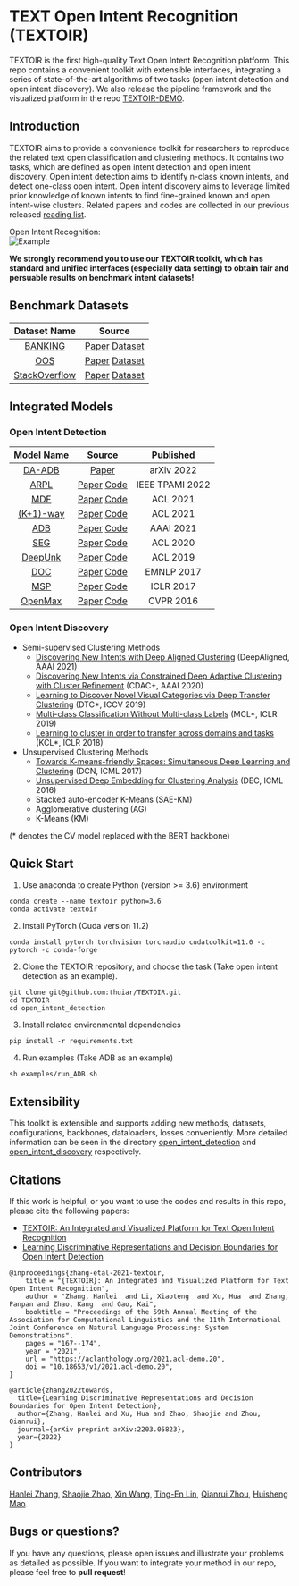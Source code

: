 # TEXT Open Intent Recognition (TEXTOIR)

TEXTOIR is the first high-quality Text Open Intent Recognition platform. This repo contains a convenient toolkit with extensible interfaces, integrating a series of state-of-the-art algorithms of two tasks (open intent detection and open intent discovery). We also release the pipeline framework and the visualized platform in the repo [TEXTOIR-DEMO](https://github.com/thuiar/TEXTOIR-DEMO). 

## Introduction
TEXTOIR aims to provide a convenience toolkit for researchers to reproduce the related text open classification and clustering methods. It contains two tasks, which are defined as open intent detection and open intent discovery. Open intent detection aims to identify n-class known intents, and detect one-class open intent. Open intent discovery aims to leverage limited prior knowledge of known intents to find fine-grained known and open intent-wise clusters. Related papers and codes are collected in our previous released [reading list](https://github.com/thuiar/OKD-Reading-List).

Open Intent Recognition:  
![Example](figs/Intro.png "Example")

 **We strongly recommend you to use our TEXTOIR toolkit, which has standard and unified interfaces (especially data setting) to obtain fair and persuable results on benchmark intent datasets!**

## Benchmark Datasets

| Dataset Name | Source |
| :---: | :---: |
| [BANKING](./data/banking) | [Paper](https://aclanthology.org/2020.nlp4convai-1.5/) [Dataset](https://github.com/PolyAI-LDN/task-specific-datasets) |
| [OOS](./data/oos) | [Paper](https://aclanthology.org/D19-1131/) [Dataset](https://github.com/clinc/oos-eval) |
| [StackOverflow](./data/stackoverflow) | [Paper](https://aclanthology.org/W15-1509.pdf) [Dataset](https://github.com/jacoxu/StackOverflow) |


## Integrated Models
### Open Intent Detection

| Model Name | Source | Published |
| :---: | :---: | :---: |
| [DA-ADB](./open_intent_detection/examples/run_DA-ADB.sh) | [Paper](https://arxiv.org/pdf/2203.05823.pdf) | arXiv 2022 |
| [ARPL](./open_intent_detection/examples/run_ARPL.sh) | [Paper](https://ieeexplore.ieee.org/document/9521769) [Code](https://github.com/iCGY96/ARPL) | IEEE TPAMI 2022 |
| [MDF](./open_intent_detection/examples/run_MDF.sh) | [Paper](https://aclanthology.org/2021.acl-long.85.pdf) [Code](https://github.com/rivercold/BERT-unsupervised-OOD) | ACL 2021 |
| [(K+1)-way](./open_intent_detection/examples/run_K+1-way.sh) | [Paper](https://aclanthology.org/2021.acl-long.273) [Code](https://github.com/fanolabs/out-of-scope-intent-detection) | ACL 2021 |
| [ADB](./open_intent_detection/examples/run_ADB.sh) | [Paper](https://ojs.aaai.org/index.php/AAAI/article/view/17690) [Code](https://github.com/thuiar/Adaptive-Decision-Boundary) | AAAI 2021 |
| [SEG](./open_intent_detection/examples/run_SEG.sh) | [Paper](https://aclanthology.org/2020.acl-main.99) [Code](https://github.com/fanolabs/0shot-classification) | ACL 2020 |
| [DeepUnk](./open_intent_detection/examples/run_DeepUnk.sh) | [Paper](https://aclanthology.org/P19-1548.pdf) [Code](https://github.com/thuiar/DeepUnkID) | ACL 2019 |
| [DOC](./open_intent_detection/examples/run_DOC.sh) | [Paper](https://aclanthology.org/D17-1314.pdf) [Code](https://github.com/leishu02/EMNLP2017_DOC) | EMNLP 2017 |
| [MSP](./open_intent_detection/examples/run_MSP.sh) | [Paper](https://arxiv.org/pdf/1610.02136.pdf) [Code](https://github.com/hendrycks/error-detection) | ICLR 2017 |
| [OpenMax](./open_intent_detection/examples/run_OpenMax.sh) | [Paper](https://openaccess.thecvf.com/content_cvpr_2016/papers/Bendale_Towards_Open_Set_CVPR_2016_paper.pdf) [Code](https://github.com/abhijitbendale/OSDN) | CVPR 2016 |

### Open Intent Discovery

* Semi-supervised Clustering Methods
    - [Discovering New Intents with Deep Aligned Clustering](https://ojs.aaai.org/index.php/AAAI/article/view/17689) (DeepAligned, AAAI 2021)
    - [Discovering New Intents via Constrained Deep Adaptive Clustering with Cluster Refinement](https://ojs.aaai.org/index.php/AAAI/article/view/6353) (CDAC+, AAAI 2020)
    - [Learning to Discover Novel Visual Categories via Deep Transfer Clustering](https://www.robots.ox.ac.uk/~vgg/research/DTC/files/iccv2019_DTC.pdf) (DTC*, ICCV 2019)
    - [Multi-class Classification Without Multi-class Labels](https://openreview.net/pdf?id=SJzR2iRcK7) (MCL*, ICLR 2019)
    - [Learning to cluster in order to transfer across domains and tasks](https://openreview.net/pdf?id=ByRWCqvT-) (KCL*, ICLR 2018)
* Unsupervised Clustering Methods
    - [Towards K-means-friendly Spaces: Simultaneous Deep Learning and Clustering](http://proceedings.mlr.press/v70/yang17b/yang17b.pdf) (DCN, ICML 2017)
    - [Unsupervised Deep Embedding for Clustering Analysis](http://proceedings.mlr.press/v48/xieb16.pdf) (DEC, ICML 2016)
    - Stacked auto-encoder K-Means (SAE-KM)
    - Agglomerative clustering (AG)
    - K-Means (KM)

(* denotes the CV model replaced with the BERT backbone)

## Quick Start
1. Use anaconda to create Python (version >= 3.6) environment
```
conda create --name textoir python=3.6
conda activate textoir
```
2. Install PyTorch (Cuda version 11.2)
```
conda install pytorch torchvision torchaudio cudatoolkit=11.0 -c pytorch -c conda-forge  
```
2. Clone the TEXTOIR repository, and choose the task (Take open intent detection as an example).
```
git clone git@github.com:thuiar/TEXTOIR.git
cd TEXTOIR
cd open_intent_detection
```
3. Install related environmental dependencies
```
pip install -r requirements.txt
```
4. Run examples (Take ADB as an example)
```
sh examples/run_ADB.sh
```

## Extensibility

This toolkit is extensible and supports adding new methods, datasets, configurations, backbones, dataloaders, losses conveniently. More detailed information can be seen in the directory [open_intent_detection](./open_intent_detection/README.md) and [open_intent_discovery](./open_intent_discovery/README.md) respectively. 

<!-- ### Extensibility
This toolkit is extensible and supports adding new methods, datasets, configurations, backbones, dataloaders, losses conveniently. More detailed information can be seen in the directory [open_intent_detection](./open_intent_detection/README.md) and [open_intent_discovery](./open_intent_discovery/README.md) respectively. 

### Reliability
The codes in this repo have been confirmed and are reliable. 

The experimental results are close to the reported ones in our AAAI 2021 papers [Discovering New Intents with DeepAligned Clustering](https://ojs.aaai.org/index.php/AAAI/article/view/17689) and [Deep Open Intent Classification with Adaptive Decision Boundary](https://ojs.aaai.org/index.php/AAAI/article/view/17690). Note that the results of some methods may fluctuate in a small range due to the selected random seeds, hyper-parameters, optimizers, etc. The final results are the average of 10 random seeds to reduce the influence of different selected known classes. -->

## Citations

If this work is helpful, or you want to use the codes and results in this repo, please cite the following papers:

* [TEXTOIR: An Integrated and Visualized Platform for Text Open Intent Recognition](https://aclanthology.org/2021.acl-demo.20/)
* [Learning Discriminative Representations and Decision Boundaries for Open Intent Detection](https://arxiv.org/pdf/2203.05823.pdf)

```
@inproceedings{zhang-etal-2021-textoir,
    title = "{TEXTOIR}: An Integrated and Visualized Platform for Text Open Intent Recognition",
    author = "Zhang, Hanlei  and Li, Xiaoteng  and Xu, Hua  and Zhang, Panpan and Zhao, Kang  and Gao, Kai",
    booktitle = "Proceedings of the 59th Annual Meeting of the Association for Computational Linguistics and the 11th International Joint Conference on Natural Language Processing: System Demonstrations",
    pages = "167--174",
    year = "2021",
    url = "https://aclanthology.org/2021.acl-demo.20",
    doi = "10.18653/v1/2021.acl-demo.20",
}
```
```
@article{zhang2022towards,
  title={Learning Discriminative Representations and Decision Boundaries for Open Intent Detection},
  author={Zhang, Hanlei and Xu, Hua and Zhao, Shaojie and Zhou, Qianrui},
  journal={arXiv preprint arXiv:2203.05823},
  year={2022}
}
```

## Contributors

[Hanlei Zhang](https://github.com/HanleiZhang), [Shaojie Zhao](https://github.com/MurraryZhao), [Xin Wang](https://github.com/mrFocusXin), [Ting-En Lin](https://github.com/tnlin), [Qianrui Zhou](https://github.com/zhougr18), [Huisheng Mao](https://github.com/FlameSky-S). 

## Bugs or questions?

If you have any questions, please open issues and illustrate your problems as detailed as possible. If you want to integrate your method in our repo, please feel free to **pull request**!
